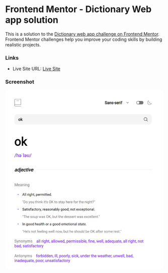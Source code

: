 # Frontend Mentor - Dictionary Web app solution

This is a solution to the [Dictionary web app challenge on Frontend Mentor](https://www.frontendmentor.io/challenges/dictionary-web-app-h5wwnyuKFL). Frontend Mentor challenges help you improve your coding skills by building realistic projects.


### Links

- Live Site URL: [Live Site](https://ihcoops.github.io/advice-generator-app/)

### Screenshot

![Screenshot](/images/screenshot.png "Screenshot")
